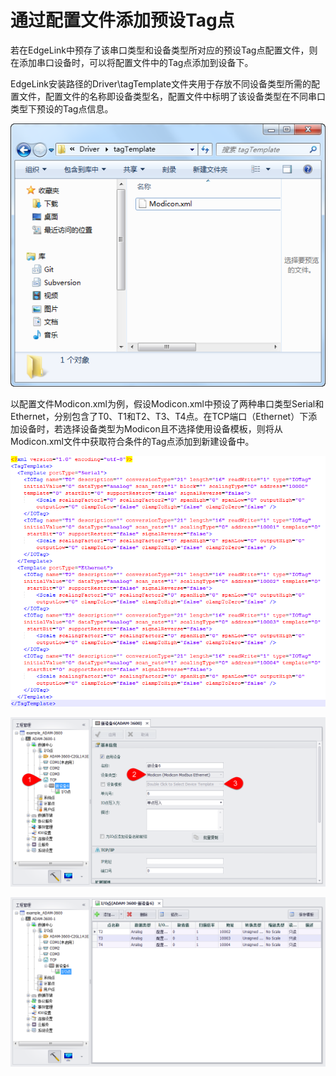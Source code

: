 # 通过配置文件添加预设Tag点　

若在EdgeLink中预存了该串口类型和设备类型所对应的预设Tag点配置文件，则在添加串口设备时，可以将配置文件中的Tag点添加到设备下。　

EdgeLink安装路径的Driver\tagTemplate文件夹用于存放不同设备类型所需的配置文件，配置文件的名称即设备类型名，配置文件中标明了该设备类型在不同串口类型下预设的Tag点信息。

![](TagTemplate_1.png)

以配置文件Modicon.xml为例，假设Modicon.xml中预设了两种串口类型Serial和Ethernet，分别包含了T0、T1和T2、T3、T4点。在TCP端口（Ethernet）下添加设备时，若选择设备类型为Modicon且不选择使用设备模板，则将从Modicon.xml文件中获取符合条件的Tag点添加到新建设备中。

![](TagTemplate_2.png)

![](TagTemplate_3.png)

![](TagTemplate_4.png)
